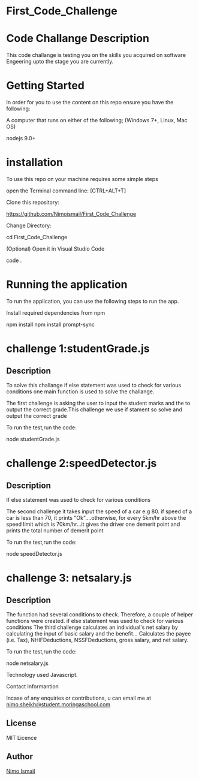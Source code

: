 # First_Code_Challenge

# Code Challange Description
This code challange is testing you on the skills you acquired  on software Engeering upto the stage you are currently.

# Getting Started
In order for you to use the content on this repo ensure you have the following:

A computer that runs on either of the following; (Windows 7+, Linux, Mac OS)

nodejs 9.0+

# installation
To use this repo on your machine requires some simple steps

open the Terminal command line: [CTRL+ALT+T]

Clone this repository:

https://github.com/Nimoismail/First_Code_Challenge

Change Directory: 

cd First_Code_Challenge

(Optional) Open it in Visual Studio Code

code .

# Running the application
To run the application, you can use the following steps to run the app.

Install required dependencies from npm

npm install 
npm install prompt-sync




# challenge 1:studentGrade.js
## Description
To solve this challange if else statement was used to check for various conditions
one main function is used to solve the challange.

The first challenge is asking the user to input the student marks and the to output the correct grade.This challenge we use if stament so solve and output the correct grade

To run the test,run the code:

node studentGrade.js

# challenge 2:speedDetector.js
## Description
If else statement was used to check for various conditions

The second challenge it takes input the speed of a car e.g 80. if speed of a car is less than 70, it prints "Ok"....otherwise, for every 5km/hr above the speed limit which is 70km/hr...it gives the driver one demerit point and prints the total number of demerit point

To run the test,run the code:

node speedDetector.js


# challenge 3: netsalary.js
## Description
The function had several conditions to check. Therefore, a couple of helper functions were created.
if else statement was used to check for various conditions
The third challenge calculates an individual's net salary by calculating the input of basic salary and the benefit... Calculates the payee (i.e. Tax), NHIFDeductions, NSSFDeductions, gross salary, and net salary.

To run the test,run the code:

node netsalary.js



Technology used
Javascript.



Contact Informantion

Incase of any enquiries or contributions, u can  email me at nimo.sheikh@student.moringaschool.com

## License

MIT Licence

## Author

[Nimo Ismail]() 




